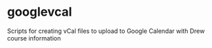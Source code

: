 googlevcal
==========

Scripts for creating vCal files to upload to Google Calendar with Drew course information
